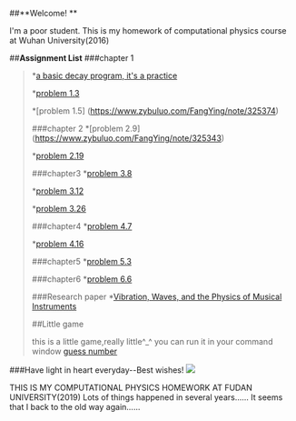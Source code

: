 ##**Welcome! **<p>
I'm a poor student.
This is my homework of computational physics course at Wuhan University(2016)

##**Assignment List**
###chapter 1
>*[a basic decay program, it's a practice](https://github.com/FangYingLi/computationalphysics_N2013301020027/blob/master/chapter1/nuclei2.py)<p>
>*[problem 1.3](https://www.zybuluo.com/FangYing/note/326104) <p>
>*[problem 1.5] (https://www.zybuluo.com/FangYing/note/325374)<p>
###chapter 2
>*[problem 2.9] (https://www.zybuluo.com/FangYing/note/325343)<p>
>*[problem 2.19](https://www.zybuluo.com/FangYing/note/340216)<p>
###chapter3
>*[problem 3.8](https://www.zybuluo.com/FangYing/note/347816)<p>
>*[problem 3.12](https://www.zybuluo.com/FangYing/note/356235)<p>
>*[problem 3.26](https://www.zybuluo.com/FangYing/note/369299)<p>
###chapter4
>*[problem 4.7](https://www.zybuluo.com/FangYing/note/369432)<p>
>*[problem 4.16](https://www.zybuluo.com/FangYing/note/404409)<p>
###chapter5
>*[problem 5.3](https://www.zybuluo.com/FangYing/note/386146)<p>
###chapter6
>*[problem 6.6](https://www.zybuluo.com/FangYing/note/401676)<p>
###Research paper
>*[Vibration, Waves, and the Physics of Musical Instruments](https://www.zybuluo.com/FangYing/note/404009)<p>
##Little game<p>
this is a little game,really little^_^ you can run it in your command window
[guess number](https://github.com/FangYingLi/computationalphysics_N2013301020027/blob/master/guess_number.py)

###Have light in heart everyday--Best wishes!
![](http://a1.qpic.cn/psb?/V13WTB3335ifOd/Xoie5xvk8l1tfzPTjU.7dAEcUFjuH7FohZ.BB9HDSCs!/b/dH0BAAAAAAAA&bo=XgIGAgAAAAAFB3w!&rf=viewer_4)

THIS IS MY COMPUTATIONAL PHYSICS HOMEWORK AT FUDAN UNIVERSITY(2019)
Lots of things happened in several years......
It seems that I back to the old way again......
